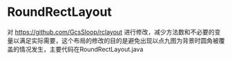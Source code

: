 # RoundRectLayout

对  https://github.com/GcsSloop/rclayout 进行修改，减少方法数和不必要的变量以满足实际需要，这个布局的修改的目的是避免出现以点九图为背景时圆角被覆盖的情况发生，主要代码在RoundRectLayout.java
